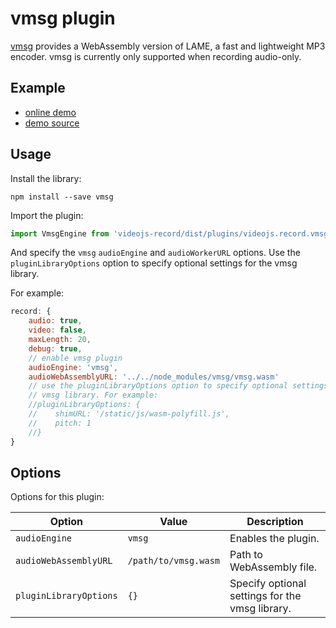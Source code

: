 # vmsg plugin

[vmsg](https://github.com/Kagami/vmsg) provides a WebAssembly version of LAME, a fast
and lightweight MP3 encoder. vmsg is currently only supported when recording audio-only.

## Example

- [online demo](https://collab-project.github.io/videojs-record/demo/audio-only-mp3.html)
- [demo source](https://github.com/collab-project/videojs-record/blob/master/examples/plugins/audio-only-mp3.html)

## Usage

Install the library:

```console
npm install --save vmsg
```

Import the plugin:

```javascript
import VmsgEngine from 'videojs-record/dist/plugins/videojs.record.vmsg.js';
```

And specify the `vmsg` `audioEngine` and `audioWorkerURL` options. Use the
`pluginLibraryOptions` option to specify optional settings for the vmsg library.

For example:

```javascript
record: {
    audio: true,
    video: false,
    maxLength: 20,
    debug: true,
    // enable vmsg plugin
    audioEngine: 'vmsg',
    audioWebAssemblyURL: '../../node_modules/vmsg/vmsg.wasm'
    // use the pluginLibraryOptions option to specify optional settings for the
    // vmsg library. For example:
    //pluginLibraryOptions: {
    //    shimURL: '/static/js/wasm-polyfill.js',
    //    pitch: 1
    //}
}
```

## Options

Options for this plugin:

| Option | Value | Description |
| --- | --- | --- |
| `audioEngine` | `vmsg` | Enables the plugin. |
| `audioWebAssemblyURL` | `/path/to/vmsg.wasm` | Path to WebAssembly file. |
| `pluginLibraryOptions` | `{}` | Specify optional settings for the vmsg library. |
